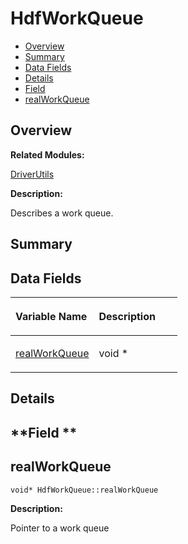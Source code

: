 # HdfWorkQueue<a name="EN-US_TOPIC_0000001054799599"></a>

-   [Overview](#section1305645915165631)
-   [Summary](#section1107705898165631)
-   [Data Fields](#pub-attribs)
-   [Details](#section672663816165631)
-   [Field](#section1987442063165631)
-   [realWorkQueue](#adb240b1f3c419e4b3fc6a7a772216cde)

## **Overview**<a name="section1305645915165631"></a>

**Related Modules:**

[DriverUtils](driverutils.md)

**Description:**

Describes a work queue. 

## **Summary**<a name="section1107705898165631"></a>

## Data Fields<a name="pub-attribs"></a>

<a name="table1143682472165631"></a>
<table><thead align="left"><tr id="row1718355662165631"><th class="cellrowborder" valign="top" width="50%" id="mcps1.1.3.1.1"><p id="p137250090165631"><a name="p137250090165631"></a><a name="p137250090165631"></a>Variable Name</p>
</th>
<th class="cellrowborder" valign="top" width="50%" id="mcps1.1.3.1.2"><p id="p1177850958165631"><a name="p1177850958165631"></a><a name="p1177850958165631"></a>Description</p>
</th>
</tr>
</thead>
<tbody><tr id="row1535963390165631"><td class="cellrowborder" valign="top" width="50%" headers="mcps1.1.3.1.1 "><p id="p1228182683165631"><a name="p1228182683165631"></a><a name="p1228182683165631"></a><a href="hdfworkqueue.md#adb240b1f3c419e4b3fc6a7a772216cde">realWorkQueue</a></p>
</td>
<td class="cellrowborder" valign="top" width="50%" headers="mcps1.1.3.1.2 "><p id="p745830495165631"><a name="p745830495165631"></a><a name="p745830495165631"></a>void * </p>
</td>
</tr>
</tbody>
</table>

## **Details**<a name="section672663816165631"></a>

## **Field **<a name="section1987442063165631"></a>

## realWorkQueue<a name="adb240b1f3c419e4b3fc6a7a772216cde"></a>

```
void* HdfWorkQueue::realWorkQueue
```

 **Description:**

Pointer to a work queue 

